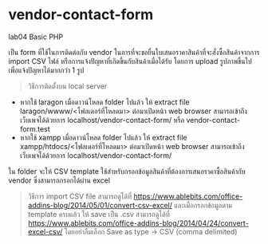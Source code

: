 # vendor-contact-form
lab04 Basic PHP

เป็น form ที่ใช้ในการติดต่อกับ vendor ในการที่จะขอยื่นใบเสนอราคาสินค้าที่จะสั่งซื้อสินค้าจากการ import CSV ไฟล์
หรือการแจ้งปัญหาที่เกิดขึ้นกับสินค้าเมื่อได้รับ โดยการ upload รูปภาพขึ้นไปเพื่อแจ้งปัญหาได้มากกว่า 1 รูป

> วิธีการติดตั้งบน local server
* หากใช้ laragon เมื่อดาวน์โหลด folder ไปแล้ว ให้ extract file laragon/wwww/<โฟลเดอร์ที่โหลดมา>
ต่อมาเปิดหน้า web browser สามารถเข้าถึงเว็บเพจได้ด้วยการ localhost/vendor-contact-form/ หรือ vendor-contact-form.test
* หากใช้ xampp เมื่อดาวน์โหลด folder ไปแล้ว ให้ extract file xampp/htdocs/<โฟลเดอร์ที่โหลดมา>
ต่อมาเปิดหน้า web browser สามารถเข้าถึงเว็บเพจได้ด้วยการ localhost/vendor-contact-form/

ใน folder จะให้ CSV template ใช้สำหรับกรอกข้อมูลสินค้าที่ต้องการเสนอราคาซื้อสินค้ากับ vendor ซึ่งสามารถกรอกได้ผ่าน excel
> วิธีการ import CSV file สามารถดูได้ที่ <https://www.ablebits.com/office-addins-blog/2014/05/01/convert-csv-excel/>
และเมื่อกรอกข้อมูลตาม template ครบแล้ว ให้ save เป็น .csv สามารถดูได้ที่ <https://www.ablebits.com/office-addins-blog/2014/04/24/convert-excel-csv/> โดยอย่าลืมเลือก Save as type -> CSV (comma delimited)
